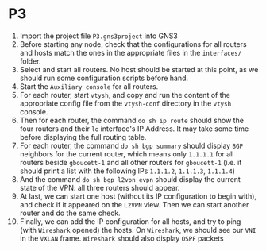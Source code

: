 # P3

1. Import the project file `P3.gns3project` into GNS3
2. Before starting any node, check that the configurations for all routers and hosts match the ones in the appropriate files in the `interfaces/` folder.
3. Select and start all routers. No host should be started at this point, as we should run some configuration scripts before hand.
4. Start the `Auxiliary console` for all routers.
5. For each router, start `vtysh`, and copy and run the content of the appropriate config file from the `vtysh-conf` directory in the `vtysh` console.
6. Then for each router, the command `do sh ip route` should show the four routers and their `lo` interface's IP Address. It may take some time before displaying the full routing table.
7. For each router, the command `do sh bgp summary` should display `BGP` neighbors for the current router, which means only `1.1.1.1` for all routers beside `gboucett-1` and all other routers for `gboucett-1` (i.e. it should print a list with the following IPs `1.1.1.2`, `1.1.1.3`, `1.1.1.4`)
8. And the command `do sh bgp l2vpn evpn` should display the current state of the VPN: all three routers should appear.
9. At last, we can start one host (without its IP configuration to begin with), and check if it appeared on the `L2VPN` view. Then we can start another router and do the same check.
10. Finally, we can add the IP configuration for all hosts, and try to ping (with `Wireshark` opened) the hosts. On `Wireshark`, we should see our `VNI` in the `VXLAN` frame. `Wireshark` should also display `OSPF` packets